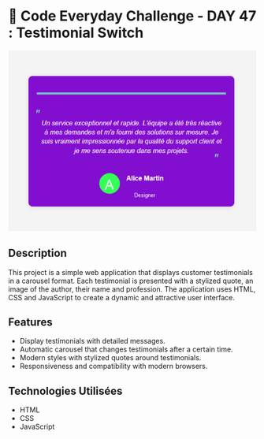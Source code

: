 # 🚀 Code Everyday Challenge  - DAY 47 : Testimonial Switch

![Challenge Image](day47-image.png)

## Description

This project is a simple web application that displays customer testimonials in a carousel format. Each testimonial is presented with a stylized quote, an image of the author, their name and profession. The application uses HTML, CSS and JavaScript to create a dynamic and attractive user interface.

## Features

- Display testimonials with detailed messages.
- Automatic carousel that changes testimonials after a certain time.
- Modern styles with stylized quotes around testimonials.
- Responsiveness and compatibility with modern browsers.

## Technologies Utilisées

- HTML
- CSS
- JavaScript
